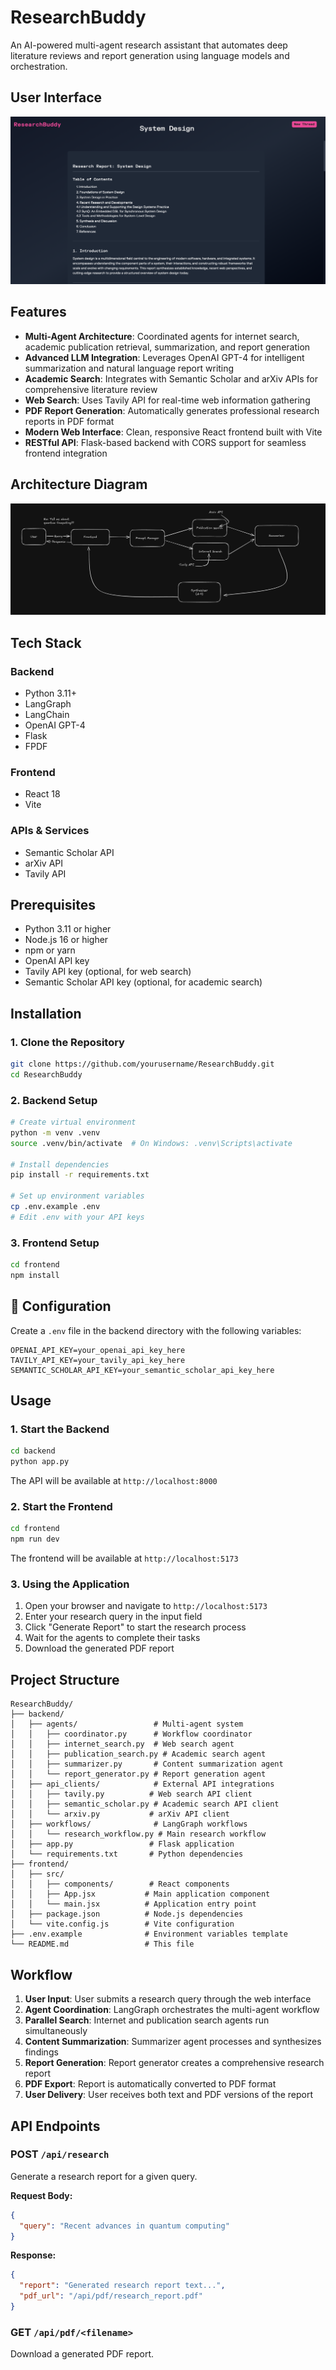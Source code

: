 # ResearchBuddy

An AI-powered multi-agent research assistant that automates deep literature reviews and report generation using language models and orchestration.

## User Interface

![Homepage](home.png)

## Features

- **Multi-Agent Architecture**: Coordinated agents for internet search, academic publication retrieval, summarization, and report generation
- **Advanced LLM Integration**: Leverages OpenAI GPT-4 for intelligent summarization and natural language report writing
- **Academic Search**: Integrates with Semantic Scholar and arXiv APIs for comprehensive literature review
- **Web Search**: Uses Tavily API for real-time web information gathering
- **PDF Report Generation**: Automatically generates professional research reports in PDF format
- **Modern Web Interface**: Clean, responsive React frontend built with Vite
- **RESTful API**: Flask-based backend with CORS support for seamless frontend integration

## Architecture Diagram

![Architecture](architecture.png)

## Tech Stack

### Backend
- Python 3.11+
- LangGraph
- LangChain
- OpenAI GPT-4 
- Flask
- FPDF

### Frontend
- React 18 
- Vite 

### APIs & Services
- Semantic Scholar API 
- arXiv API 
- Tavily API 

## Prerequisites

- Python 3.11 or higher
- Node.js 16 or higher
- npm or yarn
- OpenAI API key
- Tavily API key (optional, for web search)
- Semantic Scholar API key (optional, for academic search)

## Installation

### 1. Clone the Repository
```bash
git clone https://github.com/yourusername/ResearchBuddy.git
cd ResearchBuddy
```

### 2. Backend Setup
```bash
# Create virtual environment
python -m venv .venv
source .venv/bin/activate  # On Windows: .venv\Scripts\activate

# Install dependencies
pip install -r requirements.txt

# Set up environment variables
cp .env.example .env
# Edit .env with your API keys
```

### 3. Frontend Setup
```bash
cd frontend
npm install
```

## 🔧 Configuration

Create a `.env` file in the backend directory with the following variables:

```env
OPENAI_API_KEY=your_openai_api_key_here
TAVILY_API_KEY=your_tavily_api_key_here
SEMANTIC_SCHOLAR_API_KEY=your_semantic_scholar_api_key_here
```

## Usage

### 1. Start the Backend
```bash
cd backend
python app.py
```
The API will be available at `http://localhost:8000`

### 2. Start the Frontend
```bash
cd frontend
npm run dev
```
The frontend will be available at `http://localhost:5173`

### 3. Using the Application
1. Open your browser and navigate to `http://localhost:5173`
2. Enter your research query in the input field
3. Click "Generate Report" to start the research process
4. Wait for the agents to complete their tasks
5. Download the generated PDF report

## Project Structure

```
ResearchBuddy/
├── backend/
│   ├── agents/                 # Multi-agent system
│   │   ├── coordinator.py      # Workflow coordinator
│   │   ├── internet_search.py  # Web search agent
│   │   ├── publication_search.py # Academic search agent
│   │   ├── summarizer.py       # Content summarization agent
│   │   └── report_generator.py # Report generation agent
│   ├── api_clients/            # External API integrations
│   │   ├── tavily.py          # Web search API client
│   │   ├── semantic_scholar.py # Academic search API client
│   │   └── arxiv.py           # arXiv API client
│   ├── workflows/              # LangGraph workflows
│   │   └── research_workflow.py # Main research workflow
│   ├── app.py                 # Flask application
│   └── requirements.txt       # Python dependencies
├── frontend/
│   ├── src/
│   │   ├── components/        # React components
│   │   ├── App.jsx           # Main application component
│   │   └── main.jsx          # Application entry point
│   ├── package.json          # Node.js dependencies
│   └── vite.config.js        # Vite configuration
├── .env.example              # Environment variables template
└── README.md                 # This file
```

## Workflow

1. **User Input**: User submits a research query through the web interface
2. **Agent Coordination**: LangGraph orchestrates the multi-agent workflow
3. **Parallel Search**: Internet and publication search agents run simultaneously
4. **Content Summarization**: Summarizer agent processes and synthesizes findings
5. **Report Generation**: Report generator creates a comprehensive research report
6. **PDF Export**: Report is automatically converted to PDF format
7. **User Delivery**: User receives both text and PDF versions of the report

## API Endpoints

### POST `/api/research`
Generate a research report for a given query.

**Request Body:**
```json
{
  "query": "Recent advances in quantum computing"
}
```

**Response:**
```json
{
  "report": "Generated research report text...",
  "pdf_url": "/api/pdf/research_report.pdf"
}
```

### GET `/api/pdf/<filename>`
Download a generated PDF report.
